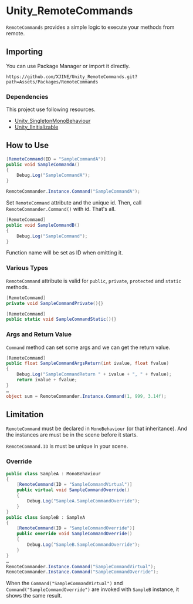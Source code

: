 # Unity_RemoteCommands

``RemoteCommands`` provides a simple logic to execute your methods from remote.

## Importing

You can use Package Manager or import it directly.

```
https://github.com/XJINE/Unity_RemoteCommands.git?path=Assets/Packages/RemoteCommands
```

### Dependencies

This project use following resources.

- [Unity_SingletonMonoBehaviour](https://github.com/XJINE/Unity_SingletonMonoBehaviour)
- [Unity_IInitializable](https://github.com/XJINE/Unity_IInitializable)

## How to Use

```csharp
[RemoteCommand(ID = "SampleCommandA")]
public void SampleCommandA()
{
    Debug.Log("SampleCommandA");
}
```

```csharp
RemoteCommander.Instance.Command("SampleCommandA");
```

Set ``RemoteCommand`` attribute and the unique id.
Then, call ``RemoteCommander.Command()`` with id. That's all.

```csharp
[RemoteCommand]
public void SampleCommandB()
{
    Debug.Log("SampleCommand");
}
```

Function name will be set as ID when omitting it.

### Various Types

``RemoteCommand`` attribute is valid for ``public``, ``private``, ``protected`` and ``static`` methods.

```csharp
[RemoteCommand]
private void SampleCommandPrivate(){}

[RemoteCommand]
public static void SampleCommandStatic(){}
```

### Args and Return Value

``Command`` method can set some args and we can get the return value.

```csharp
[RemoteCommand]
public float SampleCommandArgsReturn(int ivalue, float fvalue)
{
    Debug.Log("SampleCommandReturn " + ivalue + ", " + fvalue);
    return ivalue + fvalue;
}
…
object sum = RemoteCommander.Instance.Command(1, 999, 3.14f);
```

## Limitation

``RemoteCommand`` must be declared in ``MonoBehaviour`` (or that inheritance).
And the instances are must be in the scene before it starts.

``RemoteCommand.ID`` is must be unique in your scene.

### Override

```csharp
public class SampleA : MonoBehaviour
{
    [RemoteCommand(ID = "SampleCommandVirtual")]
    public virtual void SampleCommandOverride()
    {
        Debug.Log("SampleA.SampleCommandOverride");
    }
}
public class SampleB : SampleA
{
    [RemoteCommand(ID = "SampleCommandOverride")]
    public override void SampleCommandOverride()
    {
        Debug.Log("SampleB.SampleCommandOverride");
    }
}
…
RemoteCommander.Instance.Command("SampleCommandVirtual");
RemoteCommander.Instance.Command("SampleCommandOverride");
```

When the ``Command("SampleCommandVirtual")`` and ``Command("SampleCommandOverride")`` are invoked with ``SampleB`` instance, it shows the same result.
